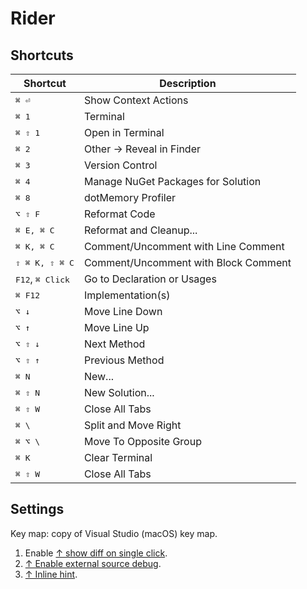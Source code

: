 # Rider

## Shortcuts

| Shortcut                           | Description                          |
| ---------------------------------- | ------------------------------------ |
| <kbd>⌘ ⏎ </kbd>                    | Show Context Actions                 |
| <kbd>⌘ 1 </kbd>                    | Terminal                             |
| <kbd>⌘ ⇧ 1 </kbd>                  | Open in Terminal                     |
| <kbd>⌘ 2 </kbd>                    | Other -> Reveal in Finder            |
| <kbd>⌘ 3 </kbd>                    | Version Control                      |
| <kbd>⌘ 4 </kbd>                    | Manage NuGet Packages for Solution   |
| <kbd>⌘ 8 </kbd>                    | dotMemory Profiler                   |
| <kbd>⌥ ⇧ F </kbd>                  | Reformat Code                        |
| <kbd>⌘ E, ⌘ C </kbd>               | Reformat and Cleanup...              |
| <kbd>⌘ K, ⌘ C</kbd>                | Comment/Uncomment with Line Comment  |
| <kbd>⇧ ⌘ K, ⇧ ⌘ C</kbd>            | Comment/Uncomment with Block Comment |
| <kbd>F12</kbd>, <kbd>⌘ Click</kbd> | Go to Declaration or Usages          |
| <kbd>⌘ F12</kbd>                   | Implementation(s)                    |
| <kbd>⌥ ↓</kbd>                     | Move Line Down                       |
| <kbd>⌥ ↑</kbd>                     | Move Line Up                         |
| <kbd>⌥ ⇧ ↓</kbd>                   | Next Method                          |
| <kbd>⌥ ⇧ ↑</kbd>                   | Previous Method                      |
| <kbd>⌘ N</kbd>                     | New...                               |
| <kbd>⌘ ⇧ N</kbd>                   | New Solution...                      |
| <kbd>⌘ ⇧ W</kbd>                   | Close All Tabs                       |
| <kbd>⌘ \\</kbd>                    | Split and Move Right                 |
| <kbd>⌘ ⌥ \\</kbd>                  | Move To Opposite Group               |
| <kbd>⌘ K</kbd>                     | Clear Terminal                       |
| <kbd>⌘ ⇧ W</kbd>                   | Close All Tabs                       |

## Settings

Key map: copy of Visual Studio (macOS) key map.

1. Enable [↑ show diff on single click](https://stackoverflow.com/a/78967173/1833895).
2. [↑ Enable external source debug](https://youtrack.jetbrains.com/issue/RIDER-33772/Debugger-does-not-stop-at-breakpoints-set-in-decompiled-code-of-external-library).
3. [↑ Inline hint](https://www.jetbrains.com/help/rider/Inlay_Hints.html).
